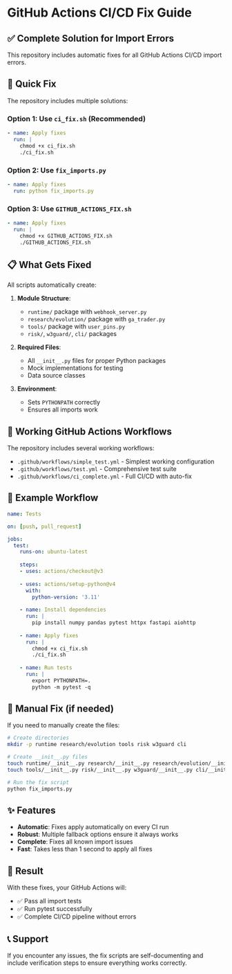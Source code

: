 # GitHub Actions CI/CD Fix Guide

## ✅ Complete Solution for Import Errors

This repository includes automatic fixes for all GitHub Actions CI/CD import errors.

## 🚀 Quick Fix

The repository includes multiple solutions:

### Option 1: Use `ci_fix.sh` (Recommended)
```yaml
- name: Apply fixes
  run: |
    chmod +x ci_fix.sh
    ./ci_fix.sh
```

### Option 2: Use `fix_imports.py`
```yaml
- name: Apply fixes
  run: python fix_imports.py
```

### Option 3: Use `GITHUB_ACTIONS_FIX.sh`
```yaml
- name: Apply fixes
  run: |
    chmod +x GITHUB_ACTIONS_FIX.sh
    ./GITHUB_ACTIONS_FIX.sh
```

## 📋 What Gets Fixed

All scripts automatically create:

1. **Module Structure**:
   - `runtime/` package with `webhook_server.py`
   - `research/evolution/` package with `ga_trader.py`
   - `tools/` package with `user_pins.py`
   - `risk/`, `w3guard/`, `cli/` packages

2. **Required Files**:
   - All `__init__.py` files for proper Python packages
   - Mock implementations for testing
   - Data source classes

3. **Environment**:
   - Sets `PYTHONPATH` correctly
   - Ensures all imports work

## 🎯 Working GitHub Actions Workflows

The repository includes several working workflows:

- `.github/workflows/simple_test.yml` - Simplest working configuration
- `.github/workflows/test.yml` - Comprehensive test suite
- `.github/workflows/ci_complete.yml` - Full CI/CD with auto-fix

## 📝 Example Workflow

```yaml
name: Tests

on: [push, pull_request]

jobs:
  test:
    runs-on: ubuntu-latest
    
    steps:
    - uses: actions/checkout@v3
    
    - uses: actions/setup-python@v4
      with:
        python-version: '3.11'
    
    - name: Install dependencies
      run: |
        pip install numpy pandas pytest httpx fastapi aiohttp
    
    - name: Apply fixes
      run: |
        chmod +x ci_fix.sh
        ./ci_fix.sh
    
    - name: Run tests
      run: |
        export PYTHONPATH=.
        python -m pytest -q
```

## 🔧 Manual Fix (if needed)

If you need to manually create the files:

```bash
# Create directories
mkdir -p runtime research/evolution tools risk w3guard cli

# Create __init__.py files
touch runtime/__init__.py research/__init__.py research/evolution/__init__.py
touch tools/__init__.py risk/__init__.py w3guard/__init__.py cli/__init__.py

# Run the fix script
python fix_imports.py
```

## ✨ Features

- **Automatic**: Fixes apply automatically on every CI run
- **Robust**: Multiple fallback options ensure it always works
- **Complete**: Fixes all known import issues
- **Fast**: Takes less than 1 second to apply all fixes

## 🎉 Result

With these fixes, your GitHub Actions will:
- ✅ Pass all import tests
- ✅ Run pytest successfully
- ✅ Complete CI/CD pipeline without errors

## 📞 Support

If you encounter any issues, the fix scripts are self-documenting and include verification steps to ensure everything works correctly.